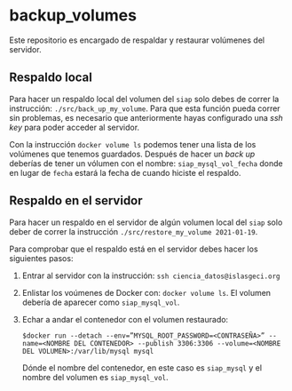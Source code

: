 # backup_volumes
Este repositorio es encargado de respaldar y restaurar volúmenes del servidor.

## Respaldo local
Para hacer un respaldo local del volumen del `siap` solo debes de correr la instrucción: 
`./src/back_up_my_volume`. Para que esta función pueda correr sin problemas, es necesario que
anteriormente hayas configurado una *ssh key* para poder acceder al servidor.

Con la instrucción `docker volume ls` podemos tener una lista de los volúmenes que tenemos
guardados. Después de hacer un _back up_ deberías de tener un vólumen con el nombre:
`siap_mysql_vol_fecha` donde en lugar de `fecha` estará la fecha de cuando hiciste el respaldo. 

## Respaldo en el servidor
Para hacer un respaldo en el servidor de algún volumen local del `siap` solo deber de correr la
instrucción `./src/restore_my_volume 2021-01-19`.

Para comprobar que el respaldo está en el servidor debes hacer los siguientes pasos:
1. Entrar al servidor con la instrucción: `ssh ciencia_datos@islasgeci.org`
1. Enlistar los voúmenes de Docker con: `docker volume ls`. El volumen debería de aparecer como `siap_mysql_vol`.
1. Echar a andar el contenedor con el volumen restaurado:

   `$docker run --detach --env=”MYSQL_ROOT_PASSWORD=<CONTRASEÑA>” --name=<NOMBRE DEL CONTENEDOR> --publish 3306:3306 --volume=<NOMBRE DEL VOLUMEN>:/var/lib/mysql mysql`

    Dónde el nombre del contenedor, en este caso es `siap_mysql` y el nombre del volumen es `siap_mysql_vol`.
